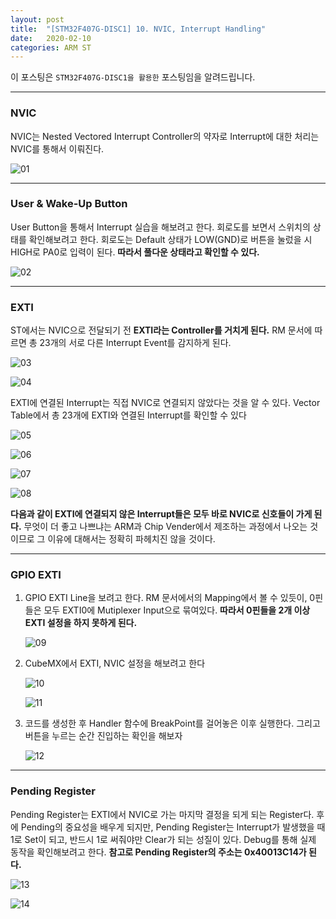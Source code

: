 ```yaml
---
layout: post
title:  "[STM32F407G-DISC1] 10. NVIC, Interrupt Handling"
date:   2020-02-10
categories: ARM ST
---
```


이 포스팅은 `STM32F407G-DISC1을 활용한` 포스팅임을 알려드립니다.

---
### NVIC

NVIC는 Nested Vectored Interrupt Controller의 약자로 Interrupt에 대한 처리는 NVIC를 통해서 이뤄진다.


![01](https://drive.google.com/uc?id=1wmWzK55RB-hBc-4uBPC6KGrb87pC7867)


---
### User & Wake-Up Button

User Button을 통해서 Interrupt 실습을 해보려고 한다. 회로도를 보면서 스위치의 상태를 확인해보려고 한다. 회로도는 Default 상태가 LOW(GND)로 버튼을 눌렀을 시 HIGH로 PA0로 입력이 된다. __따라서 풀다운 상태라고 확인할 수 있다.__


![02](https://drive.google.com/uc?id=16R5SmYpMx0WpuifYd-hEVUip8t_5kh2O)


---
### EXTI

ST에서는 NVIC으로 전달되기 전 __EXTI라는 Controller를 거치게 된다.__ RM 문서에 따르면 총 23개의 서로 다른 Interrupt Event를 감지하게 된다.


![03](https://drive.google.com/uc?id=1X_N3Z0QJrBpWrBmKSzpGYT8Twa8LgEAh)


![04](https://drive.google.com/uc?id=1A4VQen3baHxFGMLo-e1EQMGSQCgmVuPh)


EXTI에 연결된 Interrupt는 직접 NVIC로 연결되지 않았다는 것을 알 수 있다. Vector Table에서 총 23개에 EXTI와 연결된 Interrupt를 확인할 수 있다


![05](https://drive.google.com/uc?id=1pCWXdPZjrDAcMBNBQqHF_zLIRlFZ5Wzi)


![06](https://drive.google.com/uc?id=14ZJ-YoKSiHKurT-XGXirbrU-bNWE5Era)


![07](https://drive.google.com/uc?id=14G8TFHsZtvg5AMK_8a3cSr1o-vkolP9p)


![08](https://drive.google.com/uc?id=1XREj97oDqmY4D49RR_x7Kh1b-eey8Q7-)


__다음과 같이 EXTI에 연결되지 않은 Interrupt들은 모두 바로 NVIC로 신호들이 가게 된다.__ 무엇이 더 좋고 나쁘냐는 ARM과 Chip Vender에서 제조하는 과정에서 나오는 것이므로 그 이유에 대해서는 정확히 파헤치진 않을 것이다.


---
### GPIO EXTI

1. GPIO EXTI Line을 보려고 한다. RM 문서에서의 Mapping에서 볼 수 있듯이, 0핀들은 모두 EXTI0에 Mutiplexer Input으로 묶여있다. __따라서 0핀들을 2개 이상 EXTI 설정을 하지 못하게 된다.__


    ![09](https://drive.google.com/uc?id=1LMO4CfUT9tbqD3RztH9UN3boX_fZz9pA)


2. CubeMX에서 EXTI, NVIC 설정을 해보려고 한다


    ![10](https://drive.google.com/uc?id=1AzAnLAmkjz2COksgpXAg1l2UI9xuYxsC)


    ![11](https://drive.google.com/uc?id=15gNP817tCdMFS36bPGiJbeUBuRW0FCiA)


3. 코드를 생성한 후 Handler 함수에 BreakPoint를 걸어놓은 이후 실행한다. 그리고 버튼을 누르는 순간 진입하는 확인을 해보자


    ![12](https://drive.google.com/uc?id=1tnpZjWRpsz9oQMgaaucep4anMjP3wvNx)


---
### Pending Register

Pending Register는 EXTI에서 NVIC로 가는 마지막 결정을 되게 되는 Register다. 후에 Pending의 중요성을 배우게 되지만, Pending Register는 Interrupt가 발생했을 때 1로 Set이 되고, 반드시 1로 써줘야만 Clear가 되는 성질이 있다. Debug를 통해 실제 동작을 확인해보려고 한다. __참고로 Pending Register의 주소는 0x40013C14가 된다.__


![13](https://drive.google.com/uc?id=11xjX4yLM7mn8ZB4cxB7ByYfTZUvOMrXg)


![14](https://drive.google.com/uc?id=1pSIWXIHSbXlrEp7HfVdUdYcscv8Liush)
